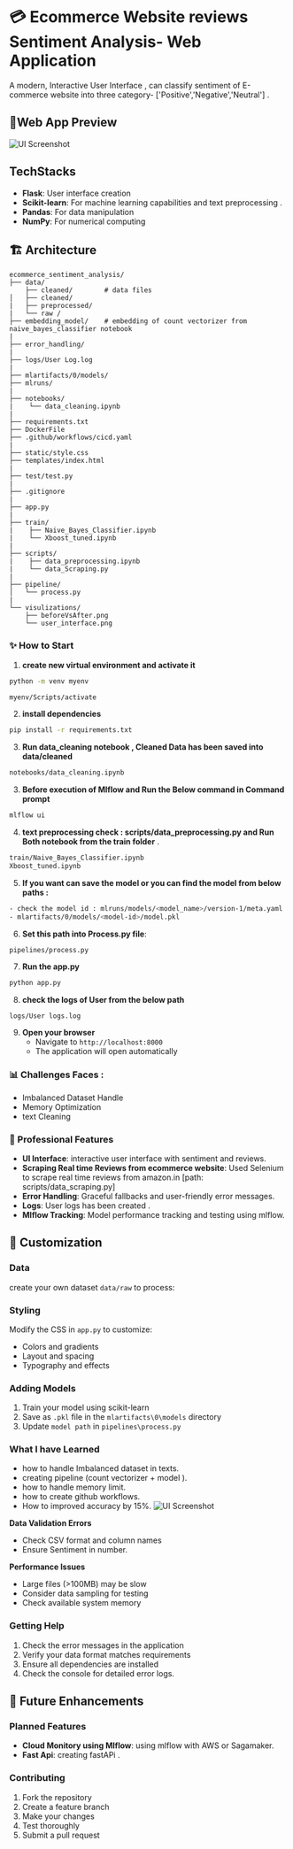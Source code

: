 # 💳 Ecommerce Website reviews Sentiment Analysis- Web Application

A modern, Interactive User Interface , can classify sentiment of E-commerce website into three category- ['Positive','Negative','Neutral'] .


## 🚀Web App Preview
![UI Screenshot](visualizations/user_interface.png)


## TechStacks

- **Flask**: User interface creation 
- **Scikit-learn**: For machine learning capabilities and text preprocessing .
- **Pandas**: For data manipulation
- **NumPy**: For numerical computing


## 🏗️ Architecture

``` 
ecommerce_sentiment_analysis/
├── data/      
    ├── cleaned/        # data files 
│   ├── cleaned/
|   ├── preprocessed/
|   └── raw /
├── embedding_model/    # embedding of count vectorizer from naive_bayes_classifier notebook  
|   
├── error_handling/       
|
├── logs/User Log.log
|
├── mlartifacts/0/models/           
├── mlruns/             
|
├── notebooks/
|    └── data_cleaning.ipynb
|
├── requirements.txt    
├── DockerFile
├── .github/workflows/cicd.yaml
|
├── static/style.css   
├── templates/index.html   
|
├── test/test.py  
|
├── .gitignore  
|
├── app.py 
|
├── train/
|    ├── Naive_Bayes_Classifier.ipynb
|    └── Xboost_tuned.ipynb
|
├── scripts/
|    ├── data_preprocessing.ipynb
|    └── data_Scraping.py
|    
├── pipeline/              
│   └── process.py
|
└── visulizations/     
    ├── beforeVsAfter.png            
    └── user_interface.png

```

### ✨ How to Start 
1. **create new virtual environment and activate it**
```bash 
python -m venv myenv

myenv/Scripts/activate
```

2. **install dependencies**
```bash
pip install -r requirements.txt
```
3. **Run data_cleaning notebook  , Cleaned Data has been saved into data/cleaned**
```bash
notebooks/data_cleaning.ipynb
```
3. **Before execution of Mlflow and Run the Below command in Command prompt**
```bash 
mlflow ui   
```

4. **text preprocessing check : scripts/data_preprocessing.py  and Run Both notebook from the train folder** . 
``` bash
train/Naive_Bayes_Classifier.ipynb
Xboost_tuned.ipynb
```

5. **If you want can save the model or you can find the model from below paths :**
``` bash
- check the model id : mlruns/models/<model_name>/version-1/meta.yaml
- mlartifacts/0/models/<model-id>/model.pkl
```

6. **Set this path into Process.py file**:
``` bash
pipelines/process.py
```

7. **Run the app.py**
``` bash 
python app.py
```

8. **check the logs of User from the below path**
``` 
logs/User logs.log
```
9. **Open your browser**
   - Navigate to `http://localhost:8000`
   - The application will open automatically

### 📊 Challenges Faces :
- Imbalanced Dataset Handle 
- Memory Optimization 
- text Cleaning 

### 🔧 Professional Features
- **UI Interface**: interactive user interface with sentiment and reviews.
- **Scraping Real time Reviews from ecommerce website**: Used Selenium to scrape real time reviews from amazon.in [path: scripts/data_scraping.py]
- **Error Handling**: Graceful fallbacks and user-friendly error messages.
- **Logs**: User logs has been created . 
- **Mlflow Tracking**: Model performance tracking and testing using mlflow.



## 🎨 Customization

### Data
create your own dataset `data/raw` to process:


### Styling
Modify the CSS in `app.py` to customize:
- Colors and gradients
- Layout and spacing
- Typography and effects

### Adding Models
1. Train your model using scikit-learn
2. Save as `.pkl` file in the `mlartifacts\0\models` directory
3. Update `model path` in `pipelines\process.py`



### What I have Learned 
- how to handle Imbalanced dataset in texts. 
- creating pipeline (count vectorizer + model ).
- how to handle memory limit. 
- how to create github workflows.
- How to improved accuracy by 15%. 
![UI Screenshot](visualizations/beforeVsAfter.png)



**Data Validation Errors**
- Check CSV format and column names
- Ensure Sentiment in number. 

**Performance Issues**
- Large files (>100MB) may be slow
- Consider data sampling for testing
- Check available system memory

### Getting Help
1. Check the error messages in the application
2. Verify your data format matches requirements
3. Ensure all dependencies are installed
4. Check the console for detailed error logs.




## 🚀 Future Enhancements

### Planned Features
- **Cloud Monitory using Mlflow**: using mlflow with AWS or Sagamaker.
- **Fast Api**:  creating fastAPi .

### Contributing
1. Fork the repository
2. Create a feature branch
3. Make your changes
4. Test thoroughly
5. Submit a pull request

